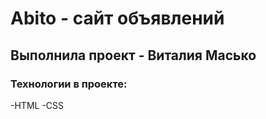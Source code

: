 # Abito - сайт объявлений

## Выполнила проект - Виталия Масько 

### Технологии в проекте:
-HTML
-CSS
